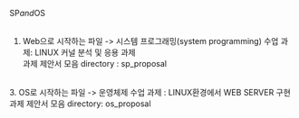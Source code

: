 S P _ a n d _ O S   
<br/>
1. Web으로 시작하는 파일 -> 시스템 프로그래밍(system programming) 수업 과제: LINUX 커널 분석 및 응용 과제 <br/>
   과제 제안서 모음 directory : sp_proposal 
<br/>
3. OS로 시작하는 파일 -> 운영체제 수업 과제 : LINUX환경에서 WEB SERVER 구현
   <br/>
   과제 제안서 모음 directory: os_proposal   
 
